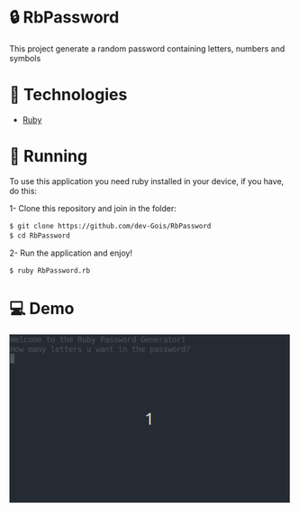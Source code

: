 # 🔒 RbPassword

This project generate a random password containing letters, numbers and symbols

# 📍 Technologies
- [Ruby](https://www.ruby-lang.org/pt/)

# 🚀 Running

To use this application you need ruby installed in your device, if you have, do this:

1- Clone this repository and join in the folder:

```bash
$ git clone https://github.com/dev-Gois/RbPassword
$ cd RbPassword
```

2- Run the application and enjoy!

```bash
$ ruby RbPassword.rb
```
# 💻 Demo

![](https://github.com/dev-Gois/RbPassword/blob/main/RbPassword.gif)